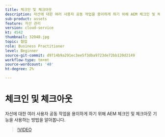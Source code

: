 ```yaml
---
title: 체크인 및 체크아웃
description: 자산에 대한 여러 사용자 공동 작업을 용이하게 하기 위해 AEM 체크인 및 체크아웃 기능을 사용하는 방법을 알아봅니다.
sub-product: assets
feature: 자산 관리
version: cloud-service
kt: 4542
thumbnail: 32048.jpg
topic: 협업
role: Business Practitioner
level: Beginner
source-git-commit: d9714b9a291ec3ee5f3dba9723de72bb120d2149
workflow-type: tm+mt
source-wordcount: '48'
ht-degree: 2%

---
```



# 체크인 및 체크아웃

자산에 대한 여러 사용자 공동 작업을 용이하게 하기 위해 AEM 체크인 및 체크아웃 기능을 사용하는 방법을 알아봅니다.

>[!VIDEO](https://video.tv.adobe.com/v/32048/?quality=12&learn=on&hidetitle=true)


